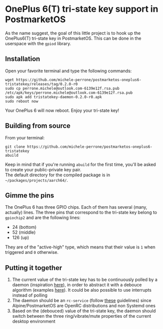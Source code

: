 # OnePlus 6(T) tri-state key support in PostmarketOS
As the name suggest, the goal of this little project is to hook up the OnePlus6(T) tri-state key in PostmarketOS. This can be done in the userspace with the `gpiod` library.
## Installation
Open your favorite terminal and type the following commands:
~~~
wget https://github.com/michele-perrone/postmarketos-oneplus6-tristatekey/releases/tag/0.2.0-r0
sudo cp perrone.michele@outlook.com-6139e12f.rsa.pub /etc/apk/keys/perrone.michele@outlook.com-6139e12f.rsa.pub
sudo apk add tristatekey-daemon-0.2.0-r0.apk
sudo reboot now
~~~
Your OnePlus 6 will now reboot. Enjoy your tri-state key!
## Building from source
From your terminal:
~~~
git clone https://github.com/michele-perrone/postmarketos-oneplus6-tristatekey
abuild
~~~
Keep in mind that if you're running `abuild` for the first time, you'll be asked to create your public-private key pair.   
The default directory for the compiled package is in `~/packages/projects/aarch64/`.
## Gimme the pins
The OnePlus 6 has three GPIO chips. Each of them has several (many, actually) lines. The three pins that correspond to the tri-state key belong to `gpiochip2` and are the following lines:
* 24 (bottom)
* 52 (middle)
* 126 (up)   

They are of the "active-high" type, which means that their value is `1` when triggered and `0` otherwise.
## Putting it together
1. The current value of the tri-state key has to be continuously polled by a daemon (inspiration [here](https://stackoverflow.com/questions/17954432/creating-a-daemon-in-linux)), in order to abstract it with a debouce algorithm (examples [here](https://my.eng.utah.edu/~cs5780/debouncing.pdf)). It could be also possible to use interrupts instead of polling
2. The daemon should be an `rc-service` (follow [these](https://github.com/OpenRC/openrc/blob/master/service-script-guide.md) guidelines) since Alpine/PostmarketOS are OpenRC distributions and non Systemd ones
3. Based on the (debouced) value of the tri-state key, the daemon should switch between the three ring/vibrate/mute properties of the current desktop environment
